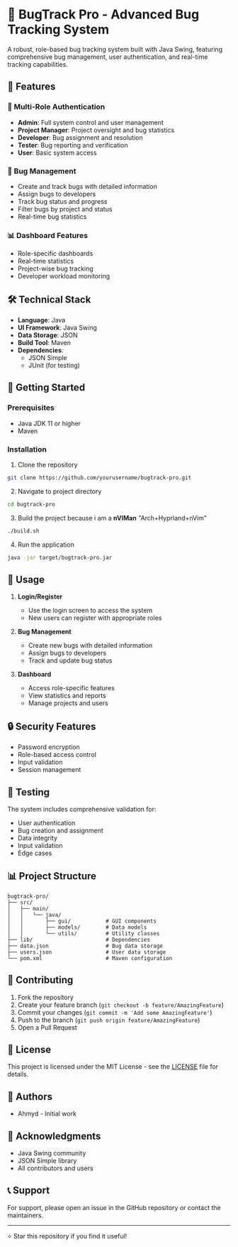 # 🐛 BugTrack Pro - Advanced Bug Tracking System

A robust, role-based bug tracking system built with Java Swing, featuring comprehensive bug management, user authentication, and real-time tracking capabilities.

## 🌟 Features

### 🔐 Multi-Role Authentication
- **Admin**: Full system control and user management
- **Project Manager**: Project oversight and bug statistics
- **Developer**: Bug assignment and resolution
- **Tester**: Bug reporting and verification
- **User**: Basic system access

### 🐞 Bug Management
- Create and track bugs with detailed information
- Assign bugs to developers
- Track bug status and progress
- Filter bugs by project and status
- Real-time bug statistics

### 📊 Dashboard Features
- Role-specific dashboards
- Real-time statistics
- Project-wise bug tracking
- Developer workload monitoring

## 🛠️ Technical Stack

- **Language**: Java
- **UI Framework**: Java Swing
- **Data Storage**: JSON
- **Build Tool**: Maven
- **Dependencies**:
  - JSON Simple
  - JUnit (for testing)

## 🚀 Getting Started

### Prerequisites
- Java JDK 11 or higher
- Maven

### Installation

1. Clone the repository
```bash
git clone https://github.com/yourusername/bugtrack-pro.git
```

2. Navigate to project directory
```bash
cd bugtrack-pro
```

3. Build the project  because i am a **nVIMan** "Arch+Hyprland+nVim"
```bash
./build.sh
```

4. Run the application
```bash
java -jar target/bugtrack-pro.jar
```

## 📝 Usage

1. **Login/Register**
   - Use the login screen to access the system
   - New users can register with appropriate roles

2. **Bug Management**
   - Create new bugs with detailed information
   - Assign bugs to developers
   - Track and update bug status

3. **Dashboard**
   - Access role-specific features
   - View statistics and reports
   - Manage projects and users

## 🔒 Security Features

- Password encryption
- Role-based access control
- Input validation
- Session management

## 🧪 Testing

The system includes comprehensive validation for:
- User authentication
- Bug creation and assignment
- Data integrity
- Input validation
- Edge cases

## 📊 Project Structure

```
bugtrack-pro/
├── src/
│   ├── main/
│   │   └── java/
│   │       ├── gui/           # GUI components
│   │       ├── models/        # Data models
│   │       └── utils/         # Utility classes
├── lib/                       # Dependencies
├── data.json                  # Bug data storage
├── users.json                 # User data storage
└── pom.xml                    # Maven configuration
```

## 🤝 Contributing

1. Fork the repository
2. Create your feature branch (`git checkout -b feature/AmazingFeature`)
3. Commit your changes (`git commit -m 'Add some AmazingFeature'`)
4. Push to the branch (`git push origin feature/AmazingFeature`)
5. Open a Pull Request

## 📄 License

This project is licensed under the MIT License - see the [LICENSE](LICENSE) file for details.

## 👥 Authors

- Ahmyd - Initial work

## 🙏 Acknowledgments

- Java Swing community
- JSON Simple library
- All contributors and users

## 📞 Support

For support, please open an issue in the GitHub repository or contact the maintainers.

---

⭐ Star this repository if you find it useful! 
